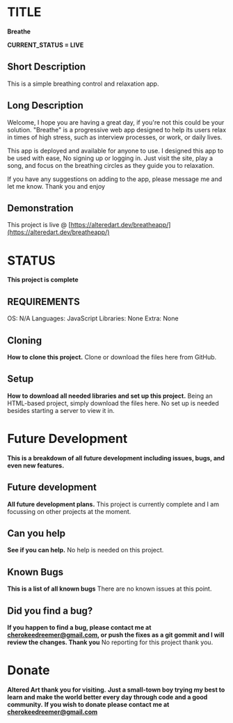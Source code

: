 # TITLE
**Breathe**

  **CURRENT_STATUS = LIVE**
  
  ## Short Description
  This is a simple breathing control and relaxation app.
  
  ## Long Description
  Welcome, I hope you are having a great day, if you're not this could be your solution. 
  "Breathe" is a progressive web app designed to help its users relax in times of high stress, such as interview processes, or work, or daily lives. 
    
  This app is deployed and available for anyone to use. 
  I designed this app to be used with ease, No signing up or logging in. 
  Just visit the site, play a song, and focus on the breathing circles as they guide you to relaxation. 
  
  If you have any suggestions on adding to the app, please message me and let me know. Thank you and enjoy
  
  ## Demonstration
  This project is live @ [https://alteredart.dev/breatheapp/](https://alteredart.dev/breatheapp/)



# STATUS
**This project is complete**

  ## REQUIREMENTS
  OS: N/A
  Languages: JavaScript 
  Libraries: None
  Extra: None


  ## Cloning
  **How to clone this project.**
  Clone or download the files here from GitHub.
  
  
  ## Setup
  **How to download all needed libraries and set up this project.**
  Being an HTML-based project, simply download the files here.
  No set up is needed besides starting a server to view it in.

# Future Development
**This is a breakdown of all future development including issues, bugs, and even new features.**

  ## Future development
  **All future development plans.**
  This project is currently complete and I am focussing on other projects at the moment.
  
  ## Can you help
  **See if you can help.**
  No help is needed on this project.

  ## Known Bugs
  **This is a list of all known bugs**
  There are no known issues at this point.
  
  ## Did you find a bug?
  **If you happen to find a bug, please contact me at cherokeedreemer@gmail.com, or push the fixes as a git gommit and I will review the changes. Thank you**
  No reporting for this project thank you.

# Donate
**Altered Art thank you for visiting.**
**Just a small-town boy trying my best to learn and make the world better every day through code and a good community.**
**If you wish to donate please contact me at cherokeedreemer@gmail.com**







